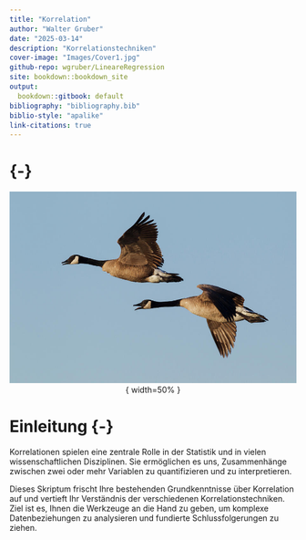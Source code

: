 ```yaml
---
title: "Korrelation"
author: "Walter Gruber"
date: "2025-03-14"
description: "Korrelationstechniken"
cover-image: "Images/Cover1.jpg"
github-repo: wgruber/LineareRegression
site: bookdown::bookdown_site
output:
  bookdown::gitbook: default
bibliography: "bibliography.bib"
biblio-style: "apalike"
link-citations: true
---
```


# {-}

<center>

![](Images/Cover1.jpg){ width=50% }

</center>

# Einleitung {-}

Korrelationen spielen eine zentrale Rolle in der Statistik und in vielen wissenschaftlichen Disziplinen. Sie ermöglichen es uns, Zusammenhänge zwischen zwei oder mehr Variablen zu quantifizieren und zu interpretieren. 

Dieses Skriptum frischt Ihre bestehenden Grundkenntnisse über Korrelation auf und vertieft Ihr Verständnis der verschiedenen Korrelationstechniken. Ziel ist es, Ihnen die Werkzeuge an die Hand zu geben, um komplexe Datenbeziehungen zu analysieren und fundierte Schlussfolgerungen zu ziehen.
